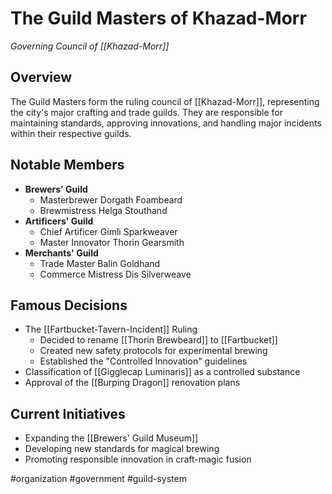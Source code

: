 # The Guild Masters of Khazad-Morr
*Governing Council of [[Khazad-Morr]]*

## Overview
The Guild Masters form the ruling council of [[Khazad-Morr]], representing the city's major crafting and trade guilds. They are responsible for maintaining standards, approving innovations, and handling major incidents within their respective guilds.

## Notable Members
- **Brewers' Guild**
  - Masterbrewer Dorgath Foambeard
  - Brewmistress Helga Stouthand
- **Artificers' Guild**
  - Chief Artificer Gimli Sparkweaver
  - Master Innovator Thorin Gearsmith
- **Merchants' Guild**
  - Trade Master Balin Goldhand
  - Commerce Mistress Dis Silverweave

## Famous Decisions
- The [[Fartbucket-Tavern-Incident]] Ruling
  - Decided to rename [[Thorin Brewbeard]] to [[Fartbucket]]
  - Created new safety protocols for experimental brewing
  - Established the "Controlled Innovation" guidelines
- Classification of [[Gigglecap Luminaris]] as a controlled substance
- Approval of the [[Burping Dragon]] renovation plans

## Current Initiatives
- Expanding the [[Brewers' Guild Museum]]
- Developing new standards for magical brewing
- Promoting responsible innovation in craft-magic fusion

#organization #government #guild-system